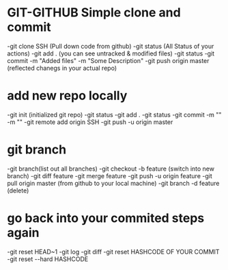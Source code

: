 # GIT-GITHUB Simple clone and commit
-git clone SSH (Pull down code from github)
-git status (All Status of your actions)
-git add . (you can see untracked & modified files)
-git status
-git commit -m "Added files" -m "Some Description"
-git push origin master (reflected chanegs in your actual repo)

# add new repo locally
-git init (initialized git repo)
-git status
-git add .
-git status
-git commit -m "" -m ""
-git remote add origin SSH
-git push -u origin master

# git branch
-git branch(list out all branches)
-git checkout -b feature (switch into new branch)
-git diff feature
-git merge feature
-git push -u origin feature
-git pull origin master (from github to your local machine)
-git branch -d feature (delete)

# go back into your commited steps again
-git reset HEAD~1
-git log
-git diff 
-git reset HASHCODE OF YOUR COMMIT
-git reset --hard HASHCODE

